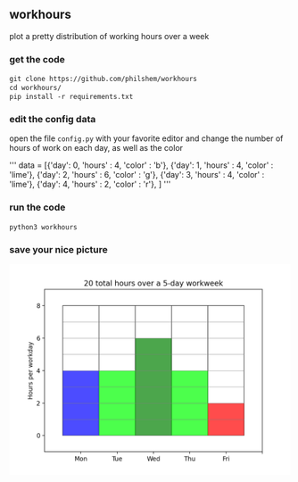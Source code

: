 ## workhours

plot a pretty distribution of working hours over a week

### get the code

    git clone https://github.com/philshem/workhours
    cd workhours/
    pip install -r requirements.txt

### edit the config data

open the file `config.py` with your favorite editor and change the number of hours of work on each day, as well as the color

'''
data = [{'day': 0, 'hours' : 4, 'color' : 'b'},
		{'day': 1, 'hours' : 4, 'color' : 'lime'},
		{'day': 2, 'hours' : 6, 'color' : 'g'},
		{'day': 3, 'hours' : 4, 'color' : 'lime'},
		{'day': 4, 'hours' : 2, 'color' : 'r'},
		]
'''

### run the code

    python3 workhours

### save your nice picture

![example output image](https://raw.githubusercontent.com/philshem/workhours/master/example.png)

